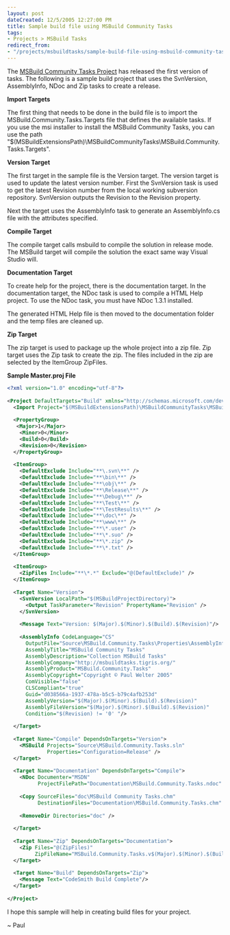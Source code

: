 ```yaml
---
layout: post
dateCreated: 12/5/2005 12:27:00 PM
title: Sample build file using MSBuild Community Tasks
tags:
- Projects > MSBuild Tasks
redirect_from:
- "/projects/msbuildtasks/sample-build-file-using-msbuild-community-tasks/default.aspx/index.html"
---
```


The [MSBuild Community Tasks Project](http://msbuildtasks.tigris.org/) has released the first version of tasks. The following is a sample build project that uses the SvnVersion, AssemblyInfo, NDoc and Zip tasks to create a release.

**Import Targets**

The first thing that needs to be done in the build file is to import the MSBuild.Community.Tasks.Targets file that defines the available tasks. If you use the msi installer to install the MSBuild Community Tasks, you can use the path "$(MSBuildExtensionsPath)\MSBuildCommunityTasks\MSBuild.Community.Tasks.Targets".

**Version Target**

The first target in the sample file is the Version target. The version target is used to update the latest version number. First the SvnVersion task is used to get the latest Revision number from the local working subversion repository. SvnVersion outputs the Revision to the Revision property.

Next the target uses the AssemblyInfo task to generate an AssemblyInfo.cs file with the attributes specified.

**Compile Target**

The compile target calls msbuild to compile the solution in release mode. The MSBuild target will compile the solution the exact same way Visual Studio will.

**Documentation Target**

To create help for the project, there is the documentation target. In the documentation target, the NDoc task is used to compile a HTML Help project. To use the NDoc task, you must have NDoc 1.3.1 installed.

The generated HTML Help file is then moved to the documentation folder and the temp files are cleaned up.

**Zip Target**

The zip target is used to package up the whole project into a zip file. Zip target uses the Zip task to create the zip. The files included in the zip are selected by the ItemGroup ZipFiles.

**Sample Master.proj File**

```xml
<?xml version="1.0" encoding="utf-8"?>  
  
<Project DefaultTargets="Build" xmlns="http://schemas.microsoft.com/developer/msbuild/2003">  
  <Import Project="$(MSBuildExtensionsPath)\MSBuildCommunityTasks\MSBuild.Community.Tasks.Targets"/>  
   
  <PropertyGroup>  
   <Major>1</Major>  
    <Minor>0</Minor>  
    <Build>0</Build>  
    <Revision>0</Revision>  
  </PropertyGroup>  
  
  <ItemGroup>  
    <DefaultExclude Include="**\.svn\**" />  
    <DefaultExclude Include="**\bin\**" />  
    <DefaultExclude Include="**\obj\**" />  
    <DefaultExclude Include="**\Release\**" />  
    <DefaultExclude Include="**\Debug\**" />  
    <DefaultExclude Include="**\Test\**" />  
    <DefaultExclude Include="**\TestResults\**" />  
    <DefaultExclude Include="**\doc\**" />  
    <DefaultExclude Include="**\www\**" />  
    <DefaultExclude Include="**\*.user" />  
    <DefaultExclude Include="**\*.suo" />  
    <DefaultExclude Include="**\*.zip" />  
    <DefaultExclude Include="**\*.txt" />  
  </ItemGroup>  
   
  <ItemGroup>  
    <ZipFiles Include="**\*.*" Exclude="@(DefaultExclude)" />  
  </ItemGroup>  
   
  <Target Name="Version">  
    <SvnVersion LocalPath="$(MSBuildProjectDirectory)">  
      <Output TaskParameter="Revision" PropertyName="Revision" />  
    </SvnVersion>  
   
    <Message Text="Version: $(Major).$(Minor).$(Build).$(Revision)"/>  
   
    <AssemblyInfo CodeLanguage="CS"   
      OutputFile="Source\MSBuild.Community.Tasks\Properties\AssemblyInfo.cs"  
      AssemblyTitle="MSBuild Community Tasks"  
      AssemblyDescription="Collection MSBuild Tasks"  
      AssemblyCompany="http://msbuildtasks.tigris.org/"  
      AssemblyProduct="MSBuild.Community.Tasks"  
      AssemblyCopyright="Copyright © Paul Welter 2005"       
      ComVisible="false"  
      CLSCompliant="true"  
      Guid="d038566a-1937-478a-b5c5-b79c4afb253d"  
      AssemblyVersion="$(Major).$(Minor).$(Build).$(Revision)"  
      AssemblyFileVersion="$(Major).$(Minor).$(Build).$(Revision)"  
      Condition="$(Revision) != '0' "/>  
   
  </Target>  
   
  <Target Name="Compile" DependsOnTargets="Version">  
    <MSBuild Projects="Source\MSBuild.Community.Tasks.sln"  
             Properties="Configuration=Release" />  
  </Target>  
   
  <Target Name="Documentation" DependsOnTargets="Compile">  
    <NDoc Documenter="MSDN"  
          ProjectFilePath="Documentation\MSBuild.Community.Tasks.ndoc" />  
   
    <Copy SourceFiles="doc\MSBuild Community Tasks.chm"  
          DestinationFiles="Documentation\MSBuild.Community.Tasks.chm" />  
   
    <RemoveDir Directories="doc" />  
   
  </Target>  
   
  <Target Name="Zip" DependsOnTargets="Documentation">  
    <Zip Files="@(ZipFiles)"  
         ZipFileName="MSBuild.Community.Tasks.v$(Major).$(Minor).$(Build).$(Revision).zip" />  
  </Target>  
   
  <Target Name="Build" DependsOnTargets="Zip">  
    <Message Text="CodeSmith Build Complete"/>  
  </Target>  
   
</Project>
```

I hope this sample will help in creating build files for your project.

~ Paul